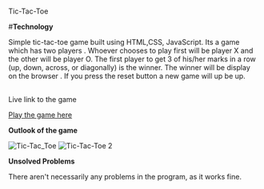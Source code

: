 #
Tic-Tac-Toe

#**Technology**

Simple tic-tac-toe game built using HTML,CSS, JavaScript.
Its a game which has two players .
Whoever chooses to play first will be player X and the other will be player O.
The first player to get 3 of his/her marks in a row (up, down, across, or diagonally) is the winner.
The winner will be display on the browser .
If you press the reset button a new game will up be up.










##
Live link to the game 

[Play the game here]( https://kavithachunduri.github.io-tictactoe)

**Outlook of the game**

![Tic-Tac_Toe](https://user-images.githubusercontent.com/105738289/175797015-f2b2d9cd-18f5-4c97-a918-61f9f7d1bdb0.png)
![Tic-Tac-Toe 2](https://user-images.githubusercontent.com/105738289/175797016-aa2efe11-8247-43e5-af30-c8da764ebbd1.png)


**Unsolved Problems**

There aren't necessarily any problems in the program, as it works fine.


